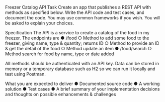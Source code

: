 Freezer Catalog API
Task
Create an app that publishes a REST API with methods as specified below. Write the API
code and test cases, and document the code. You may use common frameworks if you
wish. You will be asked to explain your choices.

Specification
The API is a service to create a catalog of the food in my freezer. The endpoints are
● /food
○ Method to add some food to the freezer, giving name, type &amp; quantity; returns
ID
○ Method to provide an ID &amp; get the detail of the food
○ Method update an item
● /food/search
○ Method search for food by name, type or date added

All methods should be authenticated with an API key. Data can be stored in memory or a
temporary database such as H2 so we can run it locally and test using Postman.

What you are expected to deliver
● Documented source code
● A working solution
● Test cases
● A brief summary of your implementation decisions and thoughts on possible
enhancements &amp; challenges